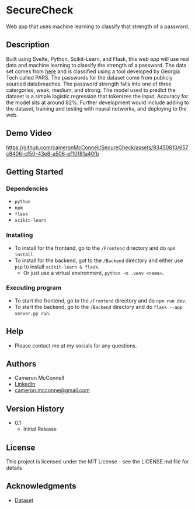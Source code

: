 # SecureCheck

Web app that uses machine learning to classify that strength of a password.

## Description

Built using Svelte, Python, Scikit-Learn, and Flask, this web app will use real data and machine learning to classify the strength of a password. The data set comes from [here](https://www.kaggle.com/datasets/bhavikbb/password-strength-classifier-dataset) and is classified using a tool developed by Georgia Tech called PARS. The passwords for the dataset come from publicly sourced databreaches. The password strength falls into one of three catergories, weak, medium, and strong. The model used to predict the dataset is a simple logistic regression that tokenizes the input. Accuracy for the model sits at around 82%. Further development would include adding to the dataset, training and testing with neural networks, and deploying to the web.

## Demo Video

https://github.com/cameronMcConnell/SecureCheck/assets/93450810/657c8406-cf50-43e8-a508-ef10181a40fb

## Getting Started

### Dependencies

* ```python```
* ```npm```
* ```flask```
* ```scikit-learn```

### Installing

* To install for the frontend, go to the ```/Frontend``` directory and do ```npm install```.
* To install for the backend, got to the ```/Backend``` directory and either use ```pip``` to install ```scikit-learn & flask```.
   *  Or just use a virtual environment, ```python -m .venv <name>```.

### Executing program

* To start the frontend, go to the ```/Frontend``` directory and do ```npm run dev```.
* To start the backend, go to the ```/Backend``` directory and do ```flask --app server.py run```.

## Help

* Please contact me at my socials for any questions.

## Authors

* Cameron McConnell
* [LinkedIn](https://www.linkedin.com/in/cameron-mcconnell-704b17225/)
* cameron.mcconne@gmail.com

## Version History

* 0.1
    * Initial Release

## License

This project is licensed under the MIT License - see the LICENSE.md file for details

## Acknowledgments

* [Dataset](https://www.kaggle.com/datasets/bhavikbb/password-strength-classifier-dataset)
